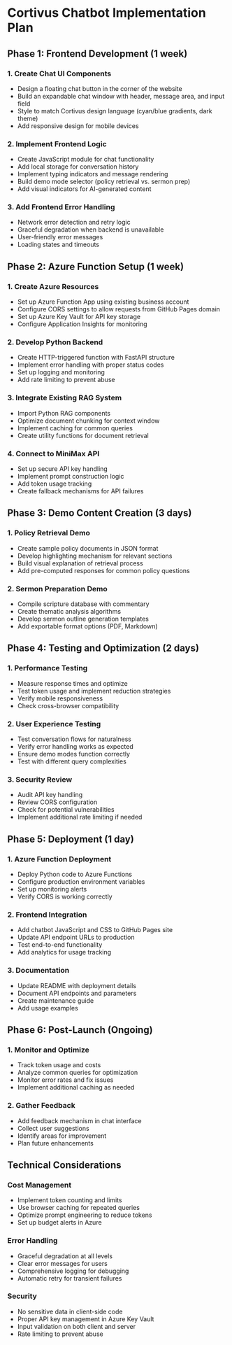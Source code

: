 # Cortivus Chatbot Implementation Plan

## Phase 1: Frontend Development (1 week)

### 1. Create Chat UI Components

- Design a floating chat button in the corner of the website
- Build an expandable chat window with header, message area, and input field
- Style to match Cortivus design language (cyan/blue gradients, dark theme)
- Add responsive design for mobile devices

### 2. Implement Frontend Logic

- Create JavaScript module for chat functionality
- Add local storage for conversation history
- Implement typing indicators and message rendering
- Build demo mode selector (policy retrieval vs. sermon prep)
- Add visual indicators for AI-generated content

### 3. Add Frontend Error Handling

- Network error detection and retry logic
- Graceful degradation when backend is unavailable
- User-friendly error messages
- Loading states and timeouts

## Phase 2: Azure Function Setup (1 week)

### 1. Create Azure Resources

- Set up Azure Function App using existing business account
- Configure CORS settings to allow requests from GitHub Pages domain
- Set up Azure Key Vault for API key storage
- Configure Application Insights for monitoring

### 2. Develop Python Backend

- Create HTTP-triggered function with FastAPI structure
- Implement error handling with proper status codes
- Set up logging and monitoring
- Add rate limiting to prevent abuse

### 3. Integrate Existing RAG System

- Import Python RAG components
- Optimize document chunking for context window
- Implement caching for common queries
- Create utility functions for document retrieval

### 4. Connect to MiniMax API

- Set up secure API key handling
- Implement prompt construction logic
- Add token usage tracking
- Create fallback mechanisms for API failures

## Phase 3: Demo Content Creation (3 days)

### 1. Policy Retrieval Demo

- Create sample policy documents in JSON format
- Develop highlighting mechanism for relevant sections
- Build visual explanation of retrieval process
- Add pre-computed responses for common policy questions

### 2. Sermon Preparation Demo

- Compile scripture database with commentary
- Create thematic analysis algorithms
- Develop sermon outline generation templates
- Add exportable format options (PDF, Markdown)

## Phase 4: Testing and Optimization (2 days)

### 1. Performance Testing

- Measure response times and optimize
- Test token usage and implement reduction strategies
- Verify mobile responsiveness
- Check cross-browser compatibility

### 2. User Experience Testing

- Test conversation flows for naturalness
- Verify error handling works as expected
- Ensure demo modes function correctly
- Test with different query complexities

### 3. Security Review

- Audit API key handling
- Review CORS configuration
- Check for potential vulnerabilities
- Implement additional rate limiting if needed

## Phase 5: Deployment (1 day)

### 1. Azure Function Deployment

- Deploy Python code to Azure Functions
- Configure production environment variables
- Set up monitoring alerts
- Verify CORS is working correctly

### 2. Frontend Integration

- Add chatbot JavaScript and CSS to GitHub Pages site
- Update API endpoint URLs to production
- Test end-to-end functionality
- Add analytics for usage tracking

### 3. Documentation

- Update README with deployment details
- Document API endpoints and parameters
- Create maintenance guide
- Add usage examples

## Phase 6: Post-Launch (Ongoing)

### 1. Monitor and Optimize

- Track token usage and costs
- Analyze common queries for optimization
- Monitor error rates and fix issues
- Implement additional caching as needed

### 2. Gather Feedback

- Add feedback mechanism in chat interface
- Collect user suggestions
- Identify areas for improvement
- Plan future enhancements

## Technical Considerations

### Cost Management

- Implement token counting and limits
- Use browser caching for repeated queries
- Optimize prompt engineering to reduce tokens
- Set up budget alerts in Azure

### Error Handling

- Graceful degradation at all levels
- Clear error messages for users
- Comprehensive logging for debugging
- Automatic retry for transient failures

### Security

- No sensitive data in client-side code
- Proper API key management in Azure Key Vault
- Input validation on both client and server
- Rate limiting to prevent abuse
